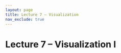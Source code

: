 ```yaml
---
layout: page
title: Lecture 7 – Visualization
nav_exclude: true
---
```


# Lecture 7 – Visualization I
